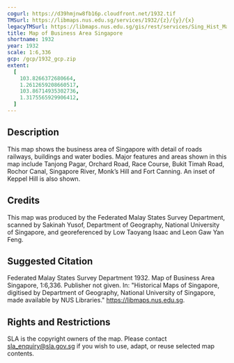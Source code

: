 ```yaml
---
cogurl: https://d39hmjnw8fb16p.cloudfront.net/1932.tif
TMSurl: https://libmaps.nus.edu.sg/services/1932/{z}/{y}/{x}
legacyTMSurl: https://libmaps.nus.edu.sg/gis/rest/services/Sing_Hist_Maps/1932/MapServer/tile/{z}/{y}/{x}
title: Map of Business Area Singapore
shortname: 1932
year: 1932
scale: 1:6,336
gcp: /gcp/1932_gcp.zip
extent:
  [
    103.8266372680664,
    1.2612659208660517,
    103.86714935302736,
    1.3175565929906412,
  ]
---
```


## Description

This map shows the business area of Singapore with detail of roads railways, buildings and water bodies. Major features and areas shown in this map include Tanjong Pagar, Orchard Road, Race Course, Bukit Timah Road, Rochor Canal, Singapore River, Monk’s Hill and Fort Canning. An inset of Keppel Hill is also shown.

## Credits

This map was produced by the Federated Malay States Survey Department, scanned by Sakinah Yusof, Department of Geography, National University of Singapore, and georeferenced by Low Taoyang Isaac and Leon Gaw Yan Feng.

## Suggested Citation

Federated Malay States Survey Department 1932. Map of Business Area Singapore, 1:6,336. Publisher not given. In: "Historical Maps of Singapore, digitised by Department of Geography, National University of Singapore, made available by NUS Libraries." https://libmaps.nus.edu.sg.

## Rights and Restrictions

SLA is the copyright owners of the map. Please contact sla_enquiry@sla.gov.sg if you wish to use, adapt, or reuse selected map contents.
